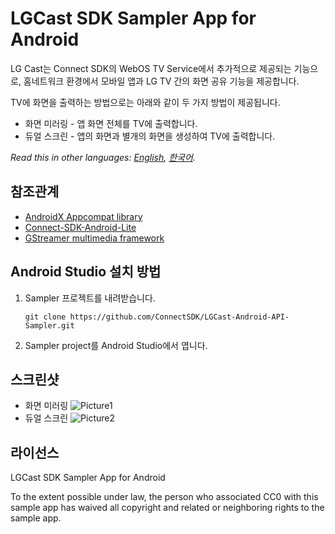 # LGCast SDK Sampler App for Android

LG Cast는 Connect SDK의 WebOS TV Service에서 추가적으로 제공되는 기능으로,
홈네트워크 환경에서 모바일 앱과 LG TV 간의 화면 공유 기능을 제공합니다.

TV에 화면을 출력하는 방법으로는 아래와 같이 두 가지 방법이 제공됩니다.

+ 화면 미러링 - 앱 화면 전체를 TV에 출력합니다.
+ 듀얼 스크린 - 앱의 화면과 별개의 화면을 생성하여 TV에 출력합니다.


*Read this in other languages: [English](README.en.md), [한국어](README.md).*

## 참조관계

- [AndroidX Appcompat library](https://developer.android.com/jetpack/androidx/releases/appcompat)
- [Connect-SDK-Android-Lite](https://github.com/ConnectSDK/Connect-SDK-Android-Lite)
- [GStreamer multimedia framework](https://github.com/ConnectSDK/Connect-SDK-Android-Core/blob/master/jniLibs/libgstreamer_android.tar)

## Android Studio 설치 방법
1. Sampler 프로젝트를 내려받습니다.
    ```
    git clone https://github.com/ConnectSDK/LGCast-Android-API-Sampler.git
    ```
2. Sampler project를 Android Studio에서 엽니다.

## 스크린샷

+ 화면 미러링
![Picture1](https://user-images.githubusercontent.com/97715188/154613768-2024607c-c5ab-496b-a868-5a6a8e22a029.png)
+ 듀얼 스크린
![Picture2](https://user-images.githubusercontent.com/97715188/154613796-8176ef90-bfde-4330-a708-ee0444e0d4b0.png)

## 라이선스

LGCast SDK Sampler App for Android

To the extent possible under law, the person who associated CC0 with
this sample app has waived all copyright and related or neighboring rights
to the sample app.
